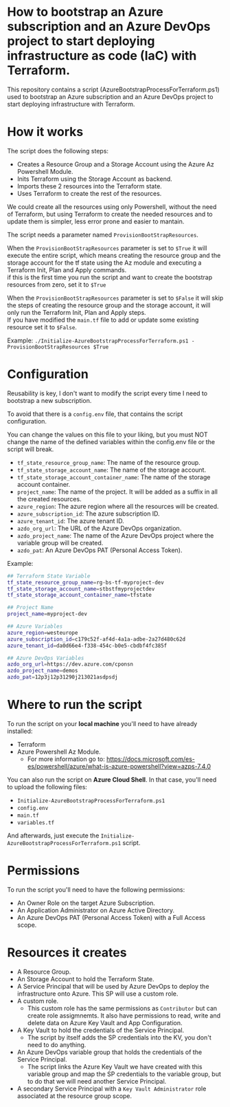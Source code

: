 # How to bootstrap an Azure subscription and an Azure DevOps project to start deploying infrastructure as code (IaC) with Terraform.

This repository contains a script (AzureBootstrapProcessForTerraform.ps1) used to bootstrap an Azure subscription and an Azure DevOps project to start deploying infrastructure with Terraform.

# How it works

The script does the following steps:

- Creates a Resource Group and a Storage Account using the Azure Az Powershell Module.
- Inits Terraform using the Storage Account as backend.
- Imports these 2 resources into the Terraform state.
- Uses Terraform to create the rest of the resources.

We could create all the resources using only Powershell, without the need of Terraform, but using Terraform to create the needed resources and to update them is simpler, less error prone and easier to mantain.

The script needs a parameter named ``ProvisionBootStrapResources``.   

When the ``ProvisionBootStrapResources`` parameter is set to ``$True`` it will execute the entire script, which means creating the resource group and the storage account for the tf state using the Az module and executing a Terraform Init, Plan and Apply commands.   
if this is the first time you run the script and want to create the bootstrap resources from zero, set it to ``$True``

When the ``ProvisionBootStrapResources`` parameter is set to ``$False`` it will skip the steps of creating the resource group and the storage account, it will only run the Terraform Init, Plan and Apply steps.   
If you have modified the ``main.tf`` file to add or update some existing resource set it to ``$False``.

Example: ``./Initialize-AzureBootstrapProcessForTerraform.ps1 -ProvisionBootStrapResources $True``

# Configuration

Reusability is key, I don't want to modify the script every time I need to bootstrap a new subscription.

To avoid that there is a ``config.env`` file, that contains the script configuration.

You can change the values on this file to your liking, but you must NOT change the name of the defined variables within the config.env file or the script will break.


- ``tf_state_resource_group_name``: The name of the resource group.
- ``tf_state_storage_account_name``: The name of the storage account.
- ``tf_state_storage_account_container_name``: The name of the storage account container.
- ``project_name``: The name of the project. It will be added as a suffix in all the created resources.
- ``azure_region``: The azure region where all the resources will be created.
- ``azure_subscription_id``: The azure subscription ID.
- ``azure_tenant_id``: The azure tenant ID.
- ``azdo_org_url``: The URL of the Azure DevOps organization.
- ``azdo_project_name``: The name of the Azure DevOps project where the variable group will be created.
- ``azdo_pat``: An Azure DevOps PAT (Personal Access Token).


Example:
```bash
## Terraform State Variable
tf_state_resource_group_name=rg-bs-tf-myproject-dev
tf_state_storage_account_name=stbstfmyprojectdev
tf_state_storage_account_container_name=tfstate

## Project Name
project_name=myproject-dev

## Azure Variables
azure_region=westeurope
azure_subscription_id=c179c52f-af4d-4a1a-adbe-2a27d480c62d
azure_tenant_id=da0d66e4-f338-454c-b0e5-cbdbf4fc385f

## Azure DevOps Variables
azdo_org_url=https://dev.azure.com/cponsn
azdo_project_name=demos
azdo_pat=12p3j12p31290j213021asdpsdj
```

# Where to run the script

To run the script on your **local machine** you'll need to have already installed:
-  Terraform 
-  Azure Powershell Az Module. 
   -  For more information go to: https://docs.microsoft.com/es-es/powershell/azure/what-is-azure-powershell?view=azps-7.4.0


You can also run the script on **Azure Cloud Shell**. In that case, you'll need to upload the following files:

- ``Initialize-AzureBootstrapProcessForTerraform.ps1``
- ``config.env``
- ``main.tf``
- ``variables.tf``

And afterwards, just execute the ``Initialize-AzureBootstrapProcessForTerraform.ps1`` script.

# Permissions

To run the script you'll need to have the following permissions:

- An Owner Role on the target Azure Subscription.
- An Application Administrator on Azure Active Directory.
- An Azure DevOps PAT (Personal Access Token) with a Full Access scope.


# Resources it creates
- A Resource Group.
- An Storage Account to hold the Terraform State.
- A Service Principal that will be used by Azure DevOps to deploy the infrastructure onto Azure. This SP will use a custom role.
- A custom role. 
  - This custom role has the same permissions as ``Contributor`` but can create role assigmnemts. It also have permissions to read, write and delete data on Azure Key Vault and App Configuration.
- A Key Vault to hold the credentials of the Service Principal.
  - The script by itself adds the SP credentials into the KV, you don't need to do anything.
- An Azure DevOps variable group that holds the credentials of the Service Principal.
  - The script links the Azure Key Vault we have created with this variable group and map the SP credentials to the variable group, but to do that we will need another Service Principal.
- A secondary Service Principal with a ``Key Vault Administrator`` role associated at the resource group scope.